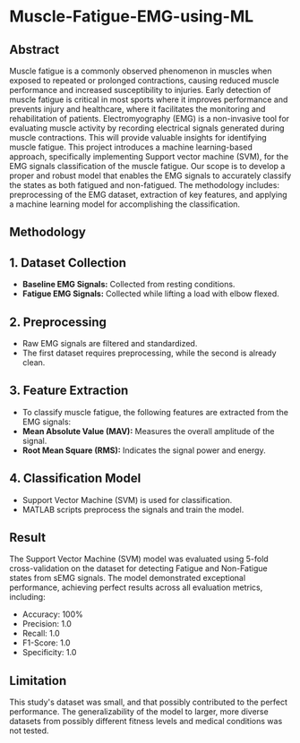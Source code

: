 # Muscle-Fatigue-EMG-using-ML
## Abstract
Muscle fatigue is a commonly observed phenomenon in muscles when exposed to repeated or prolonged contractions, causing reduced muscle performance and increased susceptibility to injuries. Early detection of muscle fatigue is critical in most sports where it improves performance and prevents injury and healthcare, where it facilitates the monitoring and rehabilitation of patients. Electromyography (EMG) is a non-invasive tool for evaluating muscle activity by recording electrical signals generated during muscle contractions. This will provide valuable insights for identifying muscle fatigue. This project introduces a machine learning-based approach, specifically implementing Support vector machine (SVM), for the EMG signals classification of the muscle fatigue. Our scope is to develop a proper and robust model that enables the EMG signals to accurately classify the states as both fatigued and non-fatigued. The methodology includes: preprocessing of the EMG dataset, extraction of key features, and applying a machine learning model for accomplishing the classification. 
## Methodology
## 1. Dataset Collection  
- **Baseline EMG Signals:** Collected from resting conditions.  
- **Fatigue EMG Signals:** Collected while lifting a load with elbow flexed.  

## 2. Preprocessing  
- Raw EMG signals are filtered and standardized.  
- The first dataset requires preprocessing, while the second is already clean.

## 3. Feature Extraction
- To classify muscle fatigue, the following features are extracted from the EMG signals:  
- **Mean Absolute Value (MAV):** Measures the overall amplitude of the signal.  
- **Root Mean Square (RMS):** Indicates the signal power and energy.
  
## 4. Classification Model  
- Support Vector Machine (SVM) is used for classification.  
- MATLAB scripts preprocess the signals and train the model.

## Result
The Support Vector Machine (SVM) model was evaluated using 5-fold cross-validation on the dataset for detecting Fatigue and Non-Fatigue states from sEMG signals. The model demonstrated exceptional performance, achieving perfect results across all evaluation metrics, including:
- Accuracy: 100%
- Precision: 1.0
- Recall: 1.0
- F1-Score: 1.0
- Specificity: 1.0

## Limitation
This study's dataset was small, and that possibly contributed to the perfect performance. The generalizability of the model to larger, more diverse datasets from possibly different fitness levels and medical conditions was not tested.



